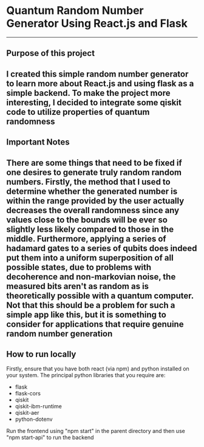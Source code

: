 # Quantum Random Number Generator Using React.js and Flask
---
## Purpose of this project
I created this simple random number generator to learn more about React.js and using flask as a simple backend. To make the project more interesting, I decided to integrate some qiskit code to utilize properties of quantum randomness
---
## Important Notes
There are some things that need to be fixed if one desires to generate truly random random numbers. Firstly, the method that I used to determine whether the generated number is within the range provided by the user actually decreases the overall randomness since any values close to the bounds will be ever so slightly less likely compared to those in the middle. 
Furthermore, applying a series of hadamard gates to a series of qubits does indeed put them into a uniform superposition of all possible states, due to problems with decoherence and non-markovian noise, the measured bits aren't as random as is theoretically possible with a quantum computer. Not that this should be a problem for such a simple app like this, but it is something to consider for applications that require genuine random number generation
---
## How to run locally
Firstly, ensure that you have both react (via npm) and python installed on your system. The principal python libraries that you require are:
- flask
- flask-cors
- qiskit
- qiskit-ibm-runtime
- qiskit-aer
- python-dotenv

Run the frontend using "npm start" in the parent directory and then use "npm start-api" to run the backend
